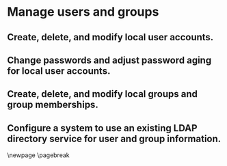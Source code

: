 # Manage users and groups

## Create, delete, and modify local user accounts.
## Change passwords and adjust password aging for local user accounts.
## Create, delete, and modify local groups and group memberships.
## Configure a system to use an existing LDAP directory service for user and group information.


\newpage
\pagebreak

